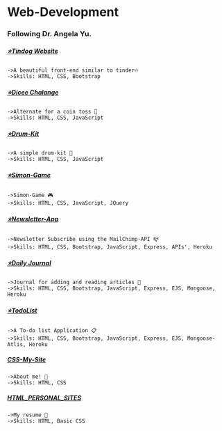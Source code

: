 # Web-Development

### Following Dr. Angela Yu.

##### [⭐️Tindog Website](https://parv3213.github.io/Web-development/TinDog/index.html)

    ->A beautiful front-end similar to tinder🔥
    ->Skills: HTML, CSS, Bootstrap

##### [⭐️Dicee Chalange](https://parv3213.github.io/Web-development/Dicee-Challenge/dicee.html)

    ->Alternate for a coin toss 🎲
    ->Skills: HTML, CSS, JavaScript

##### [⭐️Drum-Kit](https://parv3213.github.io/Web-development/Drum-Kit/index.html)

    ->A simple drum-kit 🥁
    ->Skills: HTML, CSS, JavaScript

##### [⭐️Simon-Game](https://parv3213.github.io/Web-development/Simon-Game/Simon-Game.html)

    ->Simon-Game 🎮
    ->Skills: HTML, CSS, JavaScript, JQuery

##### [⭐️Newsletter-App](https://newsletter-app-parv.herokuapp.com/)

    ->Newsletter Subscribe using the MailChimp-API 📪
    ->Skills: HTML, CSS, Bootstrap, JavaScript, Express, APIs', Heroku

##### [⭐️Daily Journal](https://daily-journal-parv.herokuapp.com/)

    ->Journal for adding and reading articles 📒
    ->Skills: HTML, CSS, Bootstrap, JavaScript, Express, EJS, Mongoose, Heroku

##### [⭐️TodoList](https://todolist-parv.herokuapp.com/)

    ->A To-do list Application 📋
    ->Skills: HTML, CSS, Bootstrap, JavaScript, Express, EJS, Mongoose-Atlis, Heroku

##### [CSS-My-Site](https://parv3213.github.io/Web-development/CSS-My-Site/index.html)

    ->About me! 👤
    ->Skills: HTML, CSS

##### [HTML_PERSONAL_SITES](https://parv3213.github.io/Web-development/Practice/HTML-Personal-Sites/)

    ->My resume 📃
    ->Skills: HTML, Basic CSS

